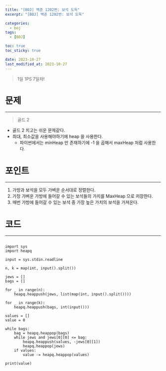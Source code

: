 ```yaml
---
title: "[BOJ] 백준 1202번: 보석 도둑"
excerpt: "[BOJ] 백준 1202번: 보석 도둑"

categories:
  - boj
tags:
  - [BOJ]

toc: true
toc_sticky: true

date: 2023-10-27
last_modified_at: 2023-10-27
---
```


> 1일 1PS 7일차!

# 문제

---

> 골드 2

- 골드 2 치고는 쉬운 문제같다.
- 최대, 최소값을 사용해야하기에 heap 을 사용한다. 
    - 파이썬에서는 minHeap 만 존재하기에 -1 을 곱해서 maxHeap 처럼 사용한다. 

# 포인트

---

1. 가방과 보석을 모두 가벼운 순서대로 정렬한다.
2. 가장 가벼운 가방에 들어갈 수 있는 보석들의 가치를 MaxHeap 으로 저장한다.
3. 매번 가방에 들어갈 수 있는 보석 중 가장 높은 가치의 보석을 가져온다.

# 코드

---

```

import sys
import heapq

input = sys.stdin.readline

n, k = map(int, input().split())

jews = []
bags = []

for _ in range(n):
    heapq.heappush(jews, list(map(int, input().split())))

for _ in range(k):
    heapq.heappush(bags, int(input()))

values = []
value = 0

while bags:
    bag = heapq.heappop(bags)
    while jews and jews[0][0] <= bag:
        heapq.heappush(values, -jews[0][1])
        heapq.heappop(jews)
    if values:
        value -= heapq.heappop(values)

print(value)

```
